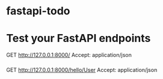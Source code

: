 # fastapi-todo

# Test your FastAPI endpoints

GET http://127.0.0.1:8000/
Accept: application/json

###

GET http://127.0.0.1:8000/hello/User
Accept: application/json

###
